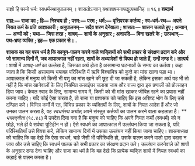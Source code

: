  

राज्ञो हि परमो धर्म: स्वधर्मस्थानुपालनम् । शासतोऽन्यान् यथाशाषमनापद्युत्पथानिह ॥ १६॥ **शब्दार्थ** 

**राज्ञ:—** **राजा का** **; हि—** **निश्चय ही** **; परम:—** **परम** **; धर्म:—** **वृत्तिपरक कर्तव्य** **; स्व-धर्म-स्थ—** **अपने नियत कर्म के प्रति** **आज्ञाकारी** **; अनुपालनम्—** **सदैव शरण देनेवाला** **; शासत:—** **शासन चलाते हुए** **; अन्यान्—** **अन्यों को** **; यथा—** **जिस तरह** **;** **शाषम्—** **शाषों के अनुसार** **; अनापदि—** **बिना खतरे के** **; उत्पथान्—** **पथ-भ्रष्ट व्यक्ति** **; इह—** **एक प्रकार से।** **.** 

**शासक का यह परम धर्म है कि कानून-पालन करने वाले व्यकि्तयों को सभी प्रकार से** **संरक्षण प्रदान करे और जो सामान्य दिनों में, जब आपात्काल नहीं रहता, शाषों के अध्यादेशों** **से विपथ हो जाते हैं, उन्हें दण्ड दे।** **तात्पर्य** : शाषों में *आपद्-धर्म* का उल्लेख है, जिसका अर्थ होता है असामान्य घटनाओं के समय का कर्तव्य। कहा जाता है कि किसी असामान्य भयावह परिस्थिति में ऋषि विश्वामित्र को कुत्ते का मांस खाना पड़ा था। आपात्काल में मनुष्य को किसी भी पशु का मांस खाने की छूट दी जा सकती है, लेकिन इसका अर्थ यह भी तो नहीं है कि मांस खानेवालों के लिए नियमित कसाईघर चलाया जाय और राज्य द्वारा इस प्रणाली को प्रोत्साहन दिया जाय। केवल स्वाद के लिए, सामान्य समय में, किसी को भी मांस खाकर जीवित रहने का प्रयास नहीं करना चाहिए। यदि कोई ऐसा करता है, तो राजा या प्रशासक को चाहिए कि इस अशिष्ट भोग के लिए उसे दण्डित करे। विभिन्न कर्मों में रत, विभिन्न प्रकार के व्यक्तियों के लिए, शाषों के नियत आदेश हैं और जो उनका पालन करता है, वह *स्वधर्मस्थ* अर्थात् अपने संस्तुत कर्तव्यों का पालन करने वाला कहलाता है। ** *भगवद्गीता* (१८.४८) में उपदेश दिया गया है कि मनुष्य को चाहिए कि अपने नियत कर्मों (स्वधर्म) को न छोड़े, भले ही वे सर्वथा त्रुटिहीन न हों। ऐसे स्वधर्म का आपात्काल में उल्लंघन किया जा सकता है, यदि परिस्थितियाँ उसे विवश करें, लेकिन सामान्य दिनों में उसका उल्लंघन नहीं किया जाना चाहिए। शासनाध्यक्ष को चाहिए कि वह देखे कि ऐसा स्वधर्म, चाहे जैसी भी परिस्थिति हो, उसके पालन करने वालो द्वारा बदला न जाय और उसे चाहिए कि स्वधर्म पालक को सभी प्रकार का संरक्षण प्रदान करे। उल्लंघन करनेवाले को शाषों के अनुसार दण्ड देना चाहिए और राजा का धर्म है कि वह देखे कि प्रत्येक व्यकि्त शाषों में नियत स्वधर्म का कड़ाई से पालन करता है। 